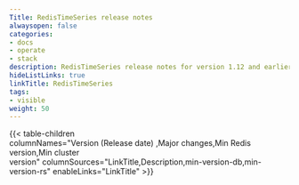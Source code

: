 ```yaml
---
Title: RedisTimeSeries release notes
alwaysopen: false
categories:
- docs
- operate
- stack
description: RedisTimeSeries release notes for version 1.12 and earlier
hideListLinks: true
linkTitle: RedisTimeSeries
tags:
- visible
weight: 50
---
```

{{< table-children columnNames="Version&nbsp;(Release&nbsp;date)&nbsp;,Major&nbsp;changes,Min&nbsp;Redis<br/>version,Min&nbsp;cluster<br/>version" columnSources="LinkTitle,Description,min-version-db,min-version-rs" enableLinks="LinkTitle" >}}
